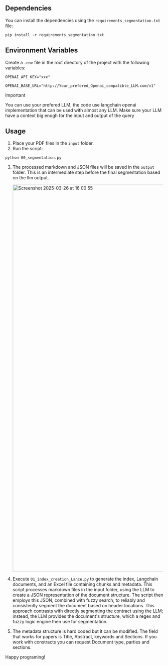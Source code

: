 ## Dependencies

You can install the dependencies using the `requirements_segmentation.txt` file:

`pip install -r requirements_segmentation.txt`

## Environment Variables

Create a `.env` file in the root directory of the project with the following variables:

`OPENAI_API_KEY="xxx"`

`OPENAI_BASE_URL="http://Your_prefered_Openai_compatible_LLM.com/v1"`



> [!IMPORTANT]
> You can use your prefered LLM, the code use langchain openai implementation that can be used with almost any LLM. 
> Make sure your LLM have a context big enogh for the input and output of the query

## Usage

1. Place your PDF files in the `input` folder.
2. Run the script:
   
`python 00_segmentation.py`

3. The processed markdown and JSON files will be saved in the `output` folder. This is an intermediate step before the final segmentation based on the llm output.

   <img width="1233" alt="Screenshot 2025-03-26 at 16 00 55" src="https://github.com/user-attachments/assets/5f90d565-b507-4370-a38c-c4753bab6ea3" />


4. Execute `01_index_creation_Lance.py` to generate the index, Langchain documents, and an Excel file containing chunks and metadata. This script processes markdown files in the input folder, using the LLM to create a JSON representation of the document structure. The script then employs this JSON, combined with fuzzy search, to reliably and consistently segment the document based on header locations. This approach contrasts with directly segmenting the contract using the LLM; instead, the LLM provides the document's structure, which a regex and fuzzy logic engine then use for segmentation.

5. The metadata structure is hard coded but it can be modified. The field that works for papers is Title, Abstract, keywords and Sections. If you work with constracts you can request Document type, parties and sections.

Happy programing!

